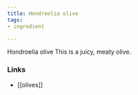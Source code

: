 ```yaml
---
title: Hondroelia olive
tags:
- ingredient

---
```

Hondroelia olive This is a juicy, meaty olive.

### Links

* [[olives]]
